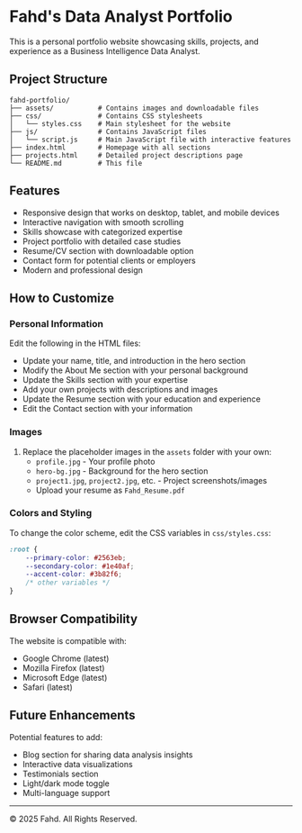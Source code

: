# Fahd's Data Analyst Portfolio

This is a personal portfolio website showcasing skills, projects, and experience as a Business Intelligence Data Analyst.

## Project Structure

```
fahd-portfolio/
├── assets/           # Contains images and downloadable files
├── css/              # Contains CSS stylesheets
│   └── styles.css    # Main stylesheet for the website
├── js/               # Contains JavaScript files
│   └── script.js     # Main JavaScript file with interactive features
├── index.html        # Homepage with all sections
├── projects.html     # Detailed project descriptions page
└── README.md         # This file
```

## Features

- Responsive design that works on desktop, tablet, and mobile devices
- Interactive navigation with smooth scrolling
- Skills showcase with categorized expertise
- Project portfolio with detailed case studies
- Resume/CV section with downloadable option
- Contact form for potential clients or employers
- Modern and professional design

## How to Customize

### Personal Information

Edit the following in the HTML files:
- Update your name, title, and introduction in the hero section
- Modify the About Me section with your personal background
- Update the Skills section with your expertise
- Add your own projects with descriptions and images
- Update the Resume section with your education and experience
- Edit the Contact section with your information

### Images

1. Replace the placeholder images in the `assets` folder with your own:
   - `profile.jpg` - Your profile photo
   - `hero-bg.jpg` - Background for the hero section
   - `project1.jpg`, `project2.jpg`, etc. - Project screenshots/images
   - Upload your resume as `Fahd_Resume.pdf`

### Colors and Styling

To change the color scheme, edit the CSS variables in `css/styles.css`:

```css
:root {
    --primary-color: #2563eb;
    --secondary-color: #1e40af;
    --accent-color: #3b82f6;
    /* other variables */
}
```

## Browser Compatibility

The website is compatible with:
- Google Chrome (latest)
- Mozilla Firefox (latest)
- Microsoft Edge (latest)
- Safari (latest)

## Future Enhancements

Potential features to add:
- Blog section for sharing data analysis insights
- Interactive data visualizations
- Testimonials section
- Light/dark mode toggle
- Multi-language support

---

© 2025 Fahd. All Rights Reserved.
